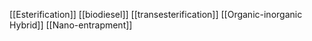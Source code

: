 [[Esterification]]
[[biodiesel]]
[[transesterification]]
[[Organic-inorganic Hybrid]]
[[Nano-entrapment]]
